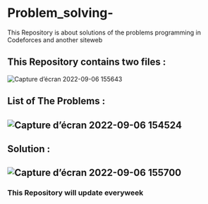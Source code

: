 # Problem_solving-
This Repository is about solutions of the problems programming in Codeforces and another siteweb
## This Repository contains two files :

![Capture d’écran 2022-09-06 155643](https://user-images.githubusercontent.com/72256594/188979245-aba3bdd1-76b5-46bc-9c55-5c37eafbc3b8.png)

<h2> List of The Problems : <h2>

![Capture d’écran 2022-09-06 154524](https://user-images.githubusercontent.com/72256594/188979481-2eddf455-2342-41b9-84be-f10e4e81eadb.png)

<h2> Solution :<h2>


![Capture d’écran 2022-09-06 155700](https://user-images.githubusercontent.com/72256594/188979681-7170565a-3410-4dba-83dc-6ecb8964ee32.png)

### This Repository will update everyweek

